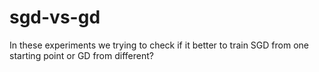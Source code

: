 # sgd-vs-gd
In these experiments we trying to check if it better to train SGD from one starting point or GD from different?
